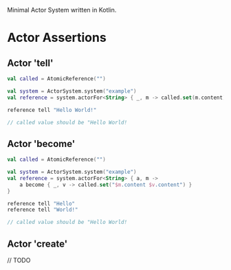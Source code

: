 Minimal Actor System written in Kotlin. 

# Actor Assertions

## Actor 'tell'


```Kotlin
val called = AtomicReference("")

val system = ActorSystem.system("example")
val reference = system.actorFor<String> { _, m -> called.set(m.content) }

reference tell "Hello World!"

// called value should be "Hello World!
```

## Actor 'become'

```Kotlin
val called = AtomicReference("")

val system = ActorSystem.system("example")
val reference = system.actorFor<String> { a, m ->
    a become { _, v -> called.set("$m.content $v.content") }
}

reference tell "Hello"
reference tell "World!"

// called value should be "Hello World!
```

## Actor 'create'

// TODO


